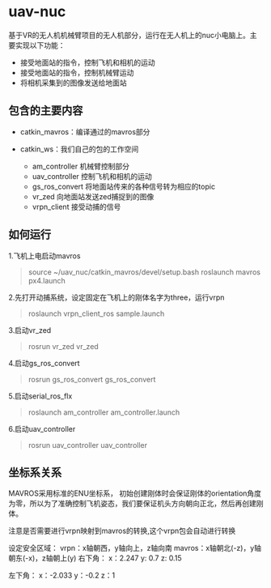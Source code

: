# uav-nuc
基于VR的无人机机械臂项目的无人机部分，运行在无人机上的nuc小电脑上。主要实现以下功能：
- 接受地面站的指令，控制飞机和相机的运动
- 接受地面站的指令，控制机械臂运动
- 将相机采集到的图像发送给地面站

## 包含的主要内容
- catkin_mavros：编译通过的mavros部分
- catkin_ws：我们自己的包的工作空间

  + am_controller 机械臂控制部分
  + uav_controller 控制飞机和相机的运动
  + gs_ros_convert 将地面站传来的各种信号转为相应的topic
  + vr_zed 向地面站发送zed捕捉到的图像
  + vrpn_client 接受动捕的信号

## 如何运行

1.飞机上电启动mavros
> source ~/uav_nuc/catkin_mavros/devel/setup.bash
> roslaunch mavros px4.launch

2.先打开动捕系统，设定固定在飞机上的刚体名字为three，运行vrpn
> roslaunch  vrpn_client_ros   sample.launch

3.启动vr_zed
> rosrun vr_zed vr_zed

4.启动gs_ros_convert
> rosrun gs_ros_convert gs_ros_convert

5.启动serial_ros_flx
> roslaunch am_controller am_controller.launch

6.启动uav_controller
> rosrun uav_controller uav_controller

## 坐标系关系

MAVROS采用标准的ENU坐标系，
初始创建刚体时会保证刚体的orientation角度为零，所以为了准确控制飞机姿态，我们要保证机头方向朝向正北，然后再创建刚体。

注意是否需要进行vrpn映射到mavros的转换,这个vrpn包会自动进行转换

设定安全区域：
vrpn：x轴朝西，y轴向上，z轴向南         mavros：x轴朝北(-z)，y轴朝东(-x)，z轴朝上(y)
右下角：
x：2.247
y: 0.7
z: 0.15

左下角：
x：-2.033
y：-0.2
z：1

